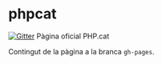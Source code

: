 # phpcat

[![Gitter](https://badges.gitter.im/Join%20Chat.svg)](https://gitter.im/phpcat/phpcat?utm_source=badge&utm_medium=badge&utm_campaign=pr-badge&utm_content=badge)
Pàgina oficial PHP.cat

Contingut de la pàgina a la branca `gh-pages`.
